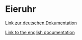 # Eieruhr
[Link zur deutschen Dokumentation](https://www.symcon.de/de/service/dokumentation/modulreferenz/eieruhr/)

[Link to the english documentation](https://www.symcon.de/en/service/documentation/module-reference/egg-timer/)